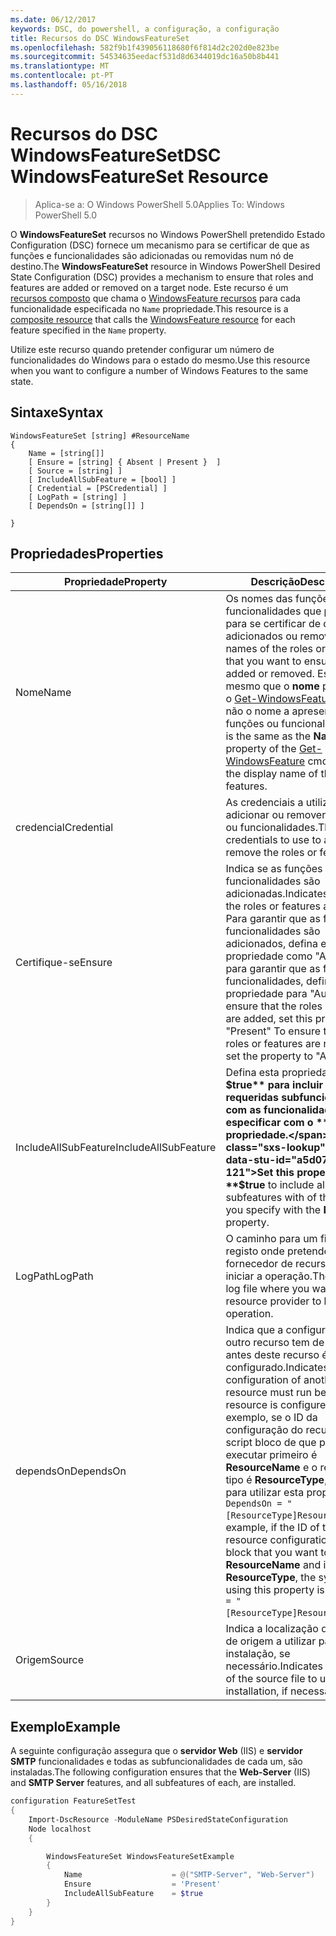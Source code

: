 ```yaml
---
ms.date: 06/12/2017
keywords: DSC, do powershell, a configuração, a configuração
title: Recursos do DSC WindowsFeatureSet
ms.openlocfilehash: 582f9b1f439056118680f6f814d2c202d0e823be
ms.sourcegitcommit: 54534635eedacf531d8d6344019dc16a50b8b441
ms.translationtype: MT
ms.contentlocale: pt-PT
ms.lasthandoff: 05/16/2018
---
```

# <a name="dsc-windowsfeatureset-resource"></a><span data-ttu-id="a5d07-103">Recursos do DSC WindowsFeatureSet</span><span class="sxs-lookup"><span data-stu-id="a5d07-103">DSC WindowsFeatureSet Resource</span></span>

> <span data-ttu-id="a5d07-104">Aplica-se a: O Windows PowerShell 5.0</span><span class="sxs-lookup"><span data-stu-id="a5d07-104">Applies To: Windows PowerShell 5.0</span></span>

<span data-ttu-id="a5d07-105">O **WindowsFeatureSet** recursos no Windows PowerShell pretendido Estado Configuration (DSC) fornece um mecanismo para se certificar de que as funções e funcionalidades são adicionadas ou removidas num nó de destino.</span><span class="sxs-lookup"><span data-stu-id="a5d07-105">The **WindowsFeatureSet** resource in Windows PowerShell Desired State Configuration (DSC) provides a mechanism to ensure that roles and features are added or removed on a target node.</span></span>
<span data-ttu-id="a5d07-106">Este recurso é um [recursos composto](authoringResourceComposite.md) que chama o [WindowsFeature recursos](windowsfeatureResource.md) para cada funcionalidade especificada no `Name` propriedade.</span><span class="sxs-lookup"><span data-stu-id="a5d07-106">This resource is a [composite resource](authoringResourceComposite.md) that calls the [WindowsFeature resource](windowsfeatureResource.md) for each feature specified in the `Name` property.</span></span>

<span data-ttu-id="a5d07-107">Utilize este recurso quando pretender configurar um número de funcionalidades do Windows para o estado do mesmo.</span><span class="sxs-lookup"><span data-stu-id="a5d07-107">Use this resource when you want to configure a number of Windows Features to the same state.</span></span>

## <a name="syntax"></a><span data-ttu-id="a5d07-108">Sintaxe</span><span class="sxs-lookup"><span data-stu-id="a5d07-108">Syntax</span></span>

```
WindowsFeatureSet [string] #ResourceName
{
    Name = [string[]]
    [ Ensure = [string] { Absent | Present }  ]
    [ Source = [string] ]
    [ IncludeAllSubFeature = [bool] ]
    [ Credential = [PSCredential] ]
    [ LogPath = [string] ]
    [ DependsOn = [string[]] ]

}
```

## <a name="properties"></a><span data-ttu-id="a5d07-109">Propriedades</span><span class="sxs-lookup"><span data-stu-id="a5d07-109">Properties</span></span>

|  <span data-ttu-id="a5d07-110">Propriedade</span><span class="sxs-lookup"><span data-stu-id="a5d07-110">Property</span></span>  |  <span data-ttu-id="a5d07-111">Descrição</span><span class="sxs-lookup"><span data-stu-id="a5d07-111">Description</span></span>   |
|---|---|
| <span data-ttu-id="a5d07-112">Nome</span><span class="sxs-lookup"><span data-stu-id="a5d07-112">Name</span></span>| <span data-ttu-id="a5d07-113">Os nomes das funções ou funcionalidades que pretende para se certificar de que são adicionados ou removidos.</span><span class="sxs-lookup"><span data-stu-id="a5d07-113">The names of the roles or features that you want to ensure are added or removed.</span></span> <span data-ttu-id="a5d07-114">Este é o mesmo que o **nome** propriedade o [Get-WindowsFeature](https://technet.microsoft.com/en-us/library/jj205469.aspx) cmdlet e não o nome a apresentar das funções ou funcionalidades.</span><span class="sxs-lookup"><span data-stu-id="a5d07-114">This is the same as the **Name** property of the [Get-WindowsFeature](https://technet.microsoft.com/en-us/library/jj205469.aspx) cmdlet, and not the display name of the roles or features.</span></span>|
| <span data-ttu-id="a5d07-115">credencial</span><span class="sxs-lookup"><span data-stu-id="a5d07-115">Credential</span></span>| <span data-ttu-id="a5d07-116">As credenciais a utilizar para adicionar ou remover as funções ou funcionalidades.</span><span class="sxs-lookup"><span data-stu-id="a5d07-116">The credentials to use to add or remove the roles or features.</span></span>|
| <span data-ttu-id="a5d07-117">Certifique-se</span><span class="sxs-lookup"><span data-stu-id="a5d07-117">Ensure</span></span>| <span data-ttu-id="a5d07-118">Indica se as funções ou funcionalidades são adicionadas.</span><span class="sxs-lookup"><span data-stu-id="a5d07-118">Indicates whether the roles or features are added.</span></span> <span data-ttu-id="a5d07-119">Para garantir que as funções ou funcionalidades são adicionados, defina esta propriedade como "Apresente" para garantir que as funções ou funcionalidades, definir a propriedade para "Ausente".</span><span class="sxs-lookup"><span data-stu-id="a5d07-119">To ensure that the roles or features are added, set this property to "Present" To ensure that the roles or features are removed, set the property to "Absent".</span></span>|
| <span data-ttu-id="a5d07-120">IncludeAllSubFeature</span><span class="sxs-lookup"><span data-stu-id="a5d07-120">IncludeAllSubFeature</span></span>| <span data-ttu-id="a5d07-121">Defina esta propriedade como **$true** para incluir todos requeridas subfuncionalidades com as funcionalidades que especificar com o **nome** propriedade.</span><span class="sxs-lookup"><span data-stu-id="a5d07-121">Set this property to **$true** to include all required subfeatures with of the features you specify with the **Name** property.</span></span>|
| <span data-ttu-id="a5d07-122">LogPath</span><span class="sxs-lookup"><span data-stu-id="a5d07-122">LogPath</span></span>| <span data-ttu-id="a5d07-123">O caminho para um ficheiro de registo onde pretende que o fornecedor de recursos para iniciar a operação.</span><span class="sxs-lookup"><span data-stu-id="a5d07-123">The path to a log file where you want the resource provider to log the operation.</span></span>|
| <span data-ttu-id="a5d07-124">dependsOn</span><span class="sxs-lookup"><span data-stu-id="a5d07-124">DependsOn</span></span>| <span data-ttu-id="a5d07-125">Indica que a configuração de outro recurso tem de executar antes deste recurso é configurado.</span><span class="sxs-lookup"><span data-stu-id="a5d07-125">Indicates that the configuration of another resource must run before this resource is configured.</span></span> <span data-ttu-id="a5d07-126">Por exemplo, se o ID da configuração do recurso de script bloco de que pretende executar primeiro é __ResourceName__ e o respetivo tipo é __ResourceType__, a sintaxe para utilizar esta propriedade é `DependsOn = "[ResourceType]ResourceName"`.</span><span class="sxs-lookup"><span data-stu-id="a5d07-126">For example, if the ID of the resource configuration script block that you want to run first is __ResourceName__ and its type is __ResourceType__, the syntax for using this property is `DependsOn = "[ResourceType]ResourceName"`.</span></span>|
| <span data-ttu-id="a5d07-127">Origem</span><span class="sxs-lookup"><span data-stu-id="a5d07-127">Source</span></span>| <span data-ttu-id="a5d07-128">Indica a localização do ficheiro de origem a utilizar para instalação, se necessário.</span><span class="sxs-lookup"><span data-stu-id="a5d07-128">Indicates the location of the source file to use for installation, if necessary.</span></span>|

## <a name="example"></a><span data-ttu-id="a5d07-129">Exemplo</span><span class="sxs-lookup"><span data-stu-id="a5d07-129">Example</span></span>

<span data-ttu-id="a5d07-130">A seguinte configuração assegura que o **servidor Web** (IIS) e **servidor SMTP** funcionalidades e todas as subfuncionalidades de cada um, são instaladas.</span><span class="sxs-lookup"><span data-stu-id="a5d07-130">The following configuration ensures that the **Web-Server** (IIS) and **SMTP Server** features, and all subfeatures of each, are installed.</span></span>

```powershell
configuration FeatureSetTest
{
    Import-DscResource -ModuleName PSDesiredStateConfiguration
    Node localhost
    {

        WindowsFeatureSet WindowsFeatureSetExample
        {
            Name                    = @("SMTP-Server", "Web-Server")
            Ensure                  = 'Present'
            IncludeAllSubFeature    = $true
        }
    }
}
```
